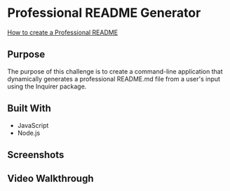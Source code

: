 # Professional README Generator

[How to create a Professional README](./readme-guide.md)

## Purpose

The purpose of this challenge is to create a command-line application that dynamically generates a professional README.md file from a user's input using the Inquirer package.

## Built With
* JavaScript
* Node.js

## Screenshots

## Video Walkthrough